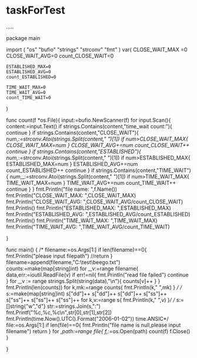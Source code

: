 # taskForTest
.....


package main

import (
	"os"
	"bufio"
	"strings"
	"strconv"
	"fmt"
)
var(
	CLOSE_WAIT_MAX =0
	CLOSE_WAIT_AVG=0
	count_CLOSE_WAIT=0

	ESTABLISHED_MAX=0
	ESTABLISHED_AVG=0
	count_ESTABLISHED=0

	TIME_WAIT_MAX=0
	TIME_WAIT_AVG=0
	count_TIME_WAIT=0

)

func count(f *os.File){
	input:=bufio.NewScanner(f)
	for input.Scan(){
		content:=input.Text()
		if strings.Contains(content,"time_wait count:"){
			continue
		}
		if strings.Contains(content,"CLOSE_WAIT"){
			num,_:=strconv.Atoi(strings.Split(content," ")[1])
			if num>CLOSE_WAIT_MAX{
				CLOSE_WAIT_MAX=num
			}
			CLOSE_WAIT_AVG+=num
			count_CLOSE_WAIT++
			continue
		}
		if strings.Contains(content,"ESTABLISHED"){
			num,_:=strconv.Atoi(strings.Split(content," ")[1])
			if num>ESTABLISHED_MAX{
				ESTABLISHED_MAX=num
			}
			ESTABLISHED_AVG+=num
			count_ESTABLISHED++
			continue
		}
		if strings.Contains(content,"TIME_WAIT"){
			num,_:=strconv.Atoi(strings.Split(content," ")[1])
			if num>TIME_WAIT_MAX{
				TIME_WAIT_MAX=num
			}
			TIME_WAIT_AVG+=num
			count_TIME_WAIT++
			continue
		}
	}
	fmt.Println("file name: ",f.Name())
	fmt.Println("CLOSE_WAIT_MAX: ",CLOSE_WAIT_MAX)
	fmt.Println("CLOSE_WAIT_AVG: ",CLOSE_WAIT_AVG/count_CLOSE_WAIT)
	fmt.Println()
	fmt.Println("ESTABLISHED_MAX: ",ESTABLISHED_MAX)
	fmt.Println("ESTABLISHED_AVG: ",ESTABLISHED_AVG/count_ESTABLISHED)
	fmt.Println()
	fmt.Println("TIME_WAIT_MAX: ",TIME_WAIT_MAX)
	fmt.Println("TIME_WAIT_AVG: ",TIME_WAIT_AVG/count_TIME_WAIT)

}

func main() {
/*
	filename:=os.Args[1:]
	if len(filename)==0{
		fmt.Println("please input filepath")
		//return
	}
	filename=append(filename,"C:\\test\\beego.txt")
	counts:=make(map[string]int)
	for _,v:=range filename{
		data,err:=ioutil.ReadFile(v)
		if err!=nil{
			fmt.Println("read file failed")
			continue
		}
		for _,v := range strings.Split(string(data),"\n"){
			counts[v]++
		}
	}
	fmt.Println(len(counts))
	for k,mk:=range counts{
		fmt.Println(k," ",mk)
	}
*/
/*	s:=make(map[string]int)
	s["dd"]++
	s["dd"]++
	s["dd"]++
	s["ss"]++
	s["ss"]++
	s["ss"]++
	s["ss"]++
	for k,v:=range s{
		fmt.Println(k," ",v)
	}*/
/*	s:=[]string{"w","d"}
	str:=strings.Join(s,":")
	fmt.Printf("%c,%c,%c\n",str[0],str[1],str[2])
	fmt.Println(time.Now().UTC().Format("2006-01-02"))
	time.ANSIC*/
	file:=os.Args[1:]
	if len(file)==0{
		fmt.Println("file name is null,please input filename")
		return
	}
	for _,path:=range file{
		f,_:=os.Open(path)
		count(f)
		f.Close()
	}

}
